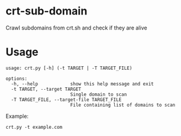 # crt-sub-domain
Crawl subdomains from crt.sh and check if they are alive
# Usage


```
usage: crt.py [-h] (-t TARGET | -T TARGET_FILE)

options:
  -h, --help            show this help message and exit
  -t TARGET, --target TARGET
                        Single domain to scan
  -T TARGET_FILE, --target-file TARGET_FILE
                        File containing list of domains to scan
```

Example:

```crt.py -t example.com```
